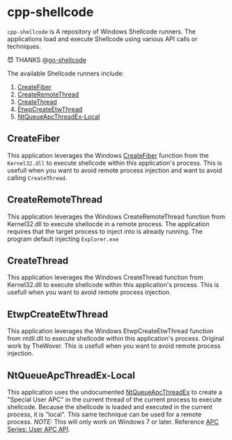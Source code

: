 # cpp-shellcode
`cpp-shellcode` is A repository of Windows Shellcode runners. The applications load and execute Shellcode using various API calls or techniques.

:smiling_imp: THANKS @[go-shellcode](https://github.com/Ne0nd0g/go-shellcode) 

The available Shellcode runners include:

1. [CreateFiber](#CreateFiber)
2. [CreateRemoteThread](#CreateRemoteThread)
3. [CreateThread](#CreateThread)
4. [EtwpCreateEtwThread](#EtwpCreateEtwThread)
5. [NtQueueApcThreadEx-Local](#NtQueueApcThreadEx-Local)

## CreateFiber

This application leverages the Windows [CreateFiber](https://docs.microsoft.com/en-us/windows/win32/api/winbase/nf-winbase-createfiber) function from the `Kernel32.dll` to execute shellcode within this application's process. This is usefull when you want to avoid remote process injection and want to avoid calling `CreateThread`.

## CreateRemoteThread

This application leverages the Windows CreateRemoteThread function from Kernel32.dll to execute shellocde in a remote process. The application requires that the target process to inject into is already running. The program default injecting `Explorer.exe`

## CreateThread

This application leverages the Windows CreateThread function from Kernel32.dll to execute shellcode within this application's process. This is usefull when you want to avoid remote process injection. 

## EtwpCreateEtwThread

This application leverages the Windows EtwpCreateEtwThread function from ntdll.dll to execute shellcode within this application's process. Original work by TheWover. This is usefull when you want to avoid remote process injection.

## NtQueueApcThreadEx-Local

 This application uses the undocumented [NtQueueApcThreadEx](https://docs.rs/ntapi/0.3.1/ntapi/ntpsapi/fn.NtQueueApcThreadEx.html) to create a "Special User APC" in the current thread of the current process to execute shellcode. Because the shellcode is loaded and executed in the current process, it is "local". This same technique can be used for a remote process. *NOTE:* This will only work on Windows 7 or later. Reference [APC Series: User APC API](https://repnz.github.io/posts/apc/user-apc/).
